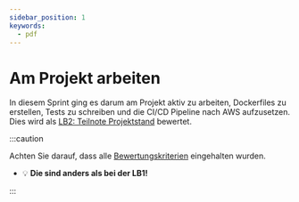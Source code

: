 ```yaml
---
sidebar_position: 1
keywords:
  - pdf
---
```


# Am Projekt arbeiten

In diesem Sprint ging es darum am Projekt aktiv zu arbeiten, Dockerfiles zu
erstellen, Tests zu schreiben und die CI/CD Pipeline nach AWS aufzusetzen. Dies
wird als
[LB2: Teilnote Projektstand](/docs/beurteilungen/LB2.md#2-teilnote-projektstand)
bewertet.

:::caution

Achten Sie darauf, dass alle
[Bewertungskriterien](/docs/beurteilungen/LB2.md#bewertung-1) eingehalten
wurden.

- 💡 **Die sind anders als bei der LB1!**

:::
